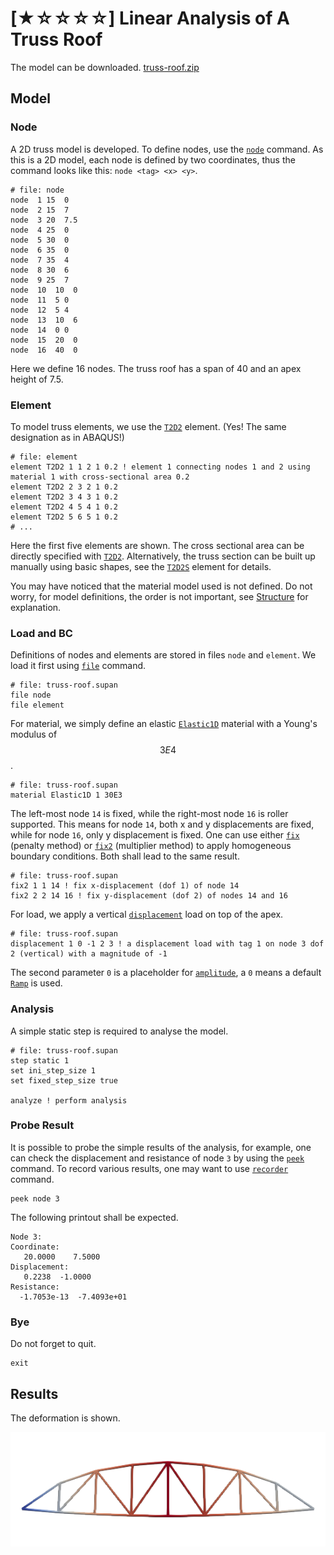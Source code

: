# [★☆☆☆☆] Linear Analysis of A Truss Roof

The model can be downloaded. [truss-roof.zip](truss-roof.zip)

## Model

### Node

A 2D truss model is developed. To define nodes, use the [`node`](../../../Collection/Define/node.md) command. As this is
a 2D model, each node is defined by two coordinates, thus the command looks like this: `node <tag> <x> <y>`.

```text
# file: node
node  1 15  0
node  2 15  7
node  3 20  7.5
node  4 25  0
node  5 30  0
node  6 35  0
node  7 35  4
node  8 30  6
node  9 25  7
node  10  10  0
node  11  5 0
node  12  5 4
node  13  10  6
node  14  0 0
node  15  20  0
node  16  40  0
```

Here we define 16 nodes. The truss roof has a span of 40 and an apex height of 7.5.

### Element

To model truss elements, we use the [`T2D2`](../../../Library/Element/Truss/T2D2.md) element. (Yes! The same designation
as in ABAQUS!)

```text
# file: element
element T2D2 1 1 2 1 0.2 ! element 1 connecting nodes 1 and 2 using material 1 with cross-sectional area 0.2
element T2D2 2 3 2 1 0.2
element T2D2 3 4 3 1 0.2
element T2D2 4 5 4 1 0.2
element T2D2 5 6 5 1 0.2
# ...
```

Here the first five elements are shown. The cross sectional area can be directly specified
with [`T2D2`](../../../Library/Element/Truss/T2D2.md). Alternatively, the truss section can be built up manually using
basic shapes, see the [`T2D2S`](../../../Library/Element/Truss/T2D2S.md) element for details.

You may have noticed that the material model used is not defined. Do not worry, for model definitions, the order is not
important, see [Structure](../../../Basic/Structure.md) for explanation.

### Load and BC

Definitions of nodes and elements are stored in files `node` and `element`. We load it first
using [`file`](../../../Collection/Define/file.md) command.

```text
# file: truss-roof.supan
file node
file element
```

For material, we simply define an elastic [`Elastic1D`](../../../Library/Material/Material1D/Elastic/Elastic1D.md)
material with a Young's modulus of $$3E4$$.

```text
# file: truss-roof.supan
material Elastic1D 1 30E3
```

The left-most node `14` is fixed, while the right-most node `16` is roller supported. This means for node `14`, both x
and y displacements are fixed, while for node `16`, only y displacement is fixed. One can use
either [`fix`](../../../Collection/Define/bc.md) (penalty method) or [`fix2`](../../../Collection/Define/bc.md)
(multiplier method) to apply homogeneous boundary conditions. Both shall lead to the same result.

```text
# file: truss-roof.supan
fix2 1 1 14 ! fix x-displacement (dof 1) of node 14
fix2 2 2 14 16 ! fix y-displacement (dof 2) of nodes 14 and 16
```

For load, we apply a vertical [`displacement`](../../../Collection/Define/load.md) load on top of the apex.

```text
# file: truss-roof.supan
displacement 1 0 -1 2 3 ! a displacement load with tag 1 on node 3 dof 2 (vertical) with a magnitude of -1
```

The second parameter `0` is a placeholder for [`amplitude`](../../../Collection/Define/amplitude.md), a `0` means a
default [`Ramp`](../../../Library/Amplitude/Universal/Linear.md) is used.

### Analysis

A simple static step is required to analyse the model.

```text
# file: truss-roof.supan
step static 1
set ini_step_size 1
set fixed_step_size true

analyze ! perform analysis
```

### Probe Result

It is possible to probe the simple results of the analysis, for example, one can check the displacement and resistance
of node `3` by using the [`peek`](../../../Collection/Process/peek.md) command. To record various results, one may want
to use [`recorder`](../../../Collection/Define/recorder.md) command.

```text
peek node 3
```

The following printout shall be expected.

```text
Node 3:
Coordinate:
   20.0000    7.5000
Displacement:
   0.2238  -1.0000
Resistance:
  -1.7053e-13  -7.4093e+01
```

### Bye

Do not forget to quit.

```text
exit
```

## Results

The deformation is shown.

![deformation of truss roof](truss-roof.png)

